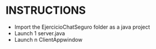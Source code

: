 # INSTRUCTIONS

+ Import the EjercicioChatSeguro folder as a java project
+ Launch 1 server.java
+ Launch n ClientAppwindow
